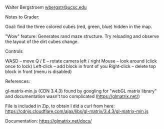 Walter Bergstroem
wbergstr@ucsc.edu

Notes to Grader:

Goal: find the three colored cubes (red, green, blue) hidden in the map.

"Wow" feature: Generates rand maze structure. Try reloading and observe the layout of the dirt cubes change.

Controls

WASD – move
Q / E – rotate camera left / right
Mouse – look around (click once to lock)
Left‑click – add block in front of you
Right‑click – delete top block in front (menu is disabled)

References:

gl‑matrix‑min.js (CDN 3.4.3) found by googling for "webGL matrix library" and documentation wasn't too complicated (https://glmatrix.net/)

File is included in Zip, to obtain I did a curl from here: https://cdnjs.cloudflare.com/ajax/libs/gl-matrix/3.4.3/gl-matrix-min.js

Documentation: https://glmatrix.net/docs/